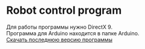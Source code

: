 # Robot control program 
Для работы программы нужно DirectX 9.<br>
Программа для Arduino находится в папке Arduino.<br>
[Скачать последнюю версию программы](https://github.com/paladin-705/Gamepad-controller-for-arduino/releases "Gamepad-controller-for-arduino.exe")<br>

